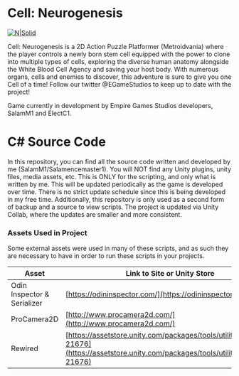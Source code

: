# Cell: Neurogenesis

[![N|Solid](https://drive.google.com/uc?id=1Xzu99wXFXnCqdigFgcYeyoC-dUNQl7mR)](https://egamesstudios.com)


Cell: Neurogenesis is a 2D Action Puzzle Platformer (Metroidvania)  where the player controls a newly born stem cell equipped with the power to clone into multiple types of cells, exploring the diverse human anatomy alongside the White Blood Cell Agency and saving your host body. With numerous organs, cells and enemies to discover, this adventure is sure to give you one Cell of a time! Follow our twitter @EGameStudios to keep up to date with the project!

Game currently in development by Empire Games Studios developers, SalamM1 and ElectC1.

# C# Source Code
In this repository, you can find all the source code written and developed by me (SalamM1/Salamencemaster1). You will NOT find any Unity plugins, unity files, media assets, etc. This is ONLY for the scripting, and only what is written by me. This will be updated periodically as the game is developed over time. There is no strict update schedule since this is being developed in my free time. Additionally, this repository is only used as a second form of backup and a source to view scripts. The project is updated via Unity Collab, where the updates are smaller and more consistent.

### Assets Used in Project

Some external assets were used in many of these scripts, and as such they are necessary to have in order to run these scripts in your projects.

| Asset | Link to Site or Unity Store|
| ------ | ------ |
| Odin Inspector & Serializer | [https://odininspector.com/](https://odininspector.com/) |
| ProCamera2D | [http://www.procamera2d.com/](http://www.procamera2d.com/) |
| Rewired | [https://assetstore.unity.com/packages/tools/utilities/rewired-21676](https://assetstore.unity.com/packages/tools/utilities/rewired-21676) |

